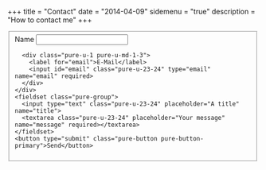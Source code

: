 +++
title = "Contact"
date = "2014-04-09"
sidemenu = "true"
description = "How to contact me"
+++

<form class="pure-form pure-form-stacked" name="contact" method="POST" data-netlify="true">
  <fieldset>
    <div class="pure-g">
      <div class="pure-u-1 pure-u-md-1-3">
        <label for="name">Name</label>
        <input id="name" class="pure-u-23-24" type="text" name="name" required>
      </div>

      <div class="pure-u-1 pure-u-md-1-3">
        <label for="email">E-Mail</label>
        <input id="email" class="pure-u-23-24" type="email" name="email" required>
      </div>
    </div>
    <fieldset class="pure-group">
      <input type="text" class="pure-u-23-24" placeholder="A title" name="title">
      <textarea class="pure-u-23-24" placeholder="Your message" name="message" required></textarea>
    </fieldset>
    <button type="submit" class="pure-button pure-button-primary">Send</button>
  </fieldset>
</form>